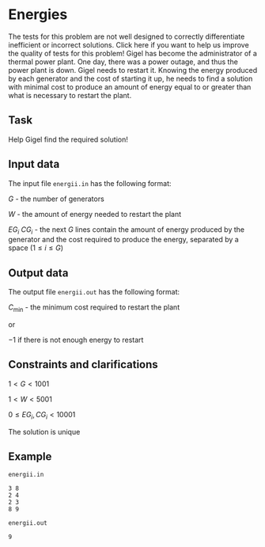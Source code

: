 # Energies

The tests for this problem are not well designed to correctly differentiate inefficient or incorrect solutions. Click here if you want to help us improve the quality of tests for this problem! Gigel has become the administrator of a thermal power plant. One day, there was a power outage, and thus the power plant is down. Gigel needs to restart it. Knowing the energy produced by each generator and the cost of starting it up, he needs to find a solution with minimal cost to produce an amount of energy equal to or greater than what is necessary to restart the plant.

## Task

Help Gigel find the required solution!

## Input data

The input file `energii.in` has the following format:

$G$ - the number of generators

$W$ - the amount of energy needed to restart the plant

$EG_i$ $CG_i$ - the next $G$ lines contain the amount of energy produced by the generator and the cost required to produce the energy, separated by a space $(1 \leq i \leq G)$

## Output data

The output file `energii.out` has the following format:

$C_{\min}$ - the minimum cost required to restart the plant

or

$-1$ if there is not enough energy to restart

## Constraints and clarifications

$1 < G < 1001$

$1 < W < 5001$

$0 \leq EG_i, CG_i < 10001$

The solution is unique

## Example

`energii.in`

```
3 8
2 4
2 3
8 9
```

`energii.out`

```
9
```